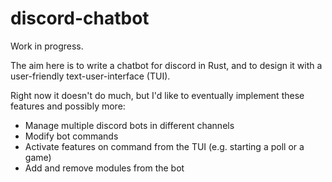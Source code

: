 # discord-chatbot

Work in progress.

The aim here is to write a chatbot for discord in Rust, and to design it with a
user-friendly text-user-interface (TUI).

Right now it doesn't do much, but I'd like to eventually implement these
features and possibly more:

* Manage multiple discord bots in different channels
* Modify bot commands
* Activate features on command from the TUI (e.g. starting a poll or a game)
* Add and remove modules from the bot
